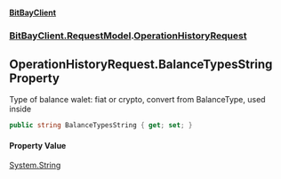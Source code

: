 #### [BitBayClient](./index.md 'index')
### [BitBayClient.RequestModel](./BitBayClient-RequestModel.md 'BitBayClient.RequestModel').[OperationHistoryRequest](./BitBayClient-RequestModel-OperationHistoryRequest.md 'BitBayClient.RequestModel.OperationHistoryRequest')
## OperationHistoryRequest.BalanceTypesString Property
Type of balance walet: fiat or crypto, convert from BalanceType, used inside  
```csharp
public string BalanceTypesString { get; set; }
```
#### Property Value
[System.String](https://docs.microsoft.com/en-us/dotnet/api/System.String 'System.String')  
